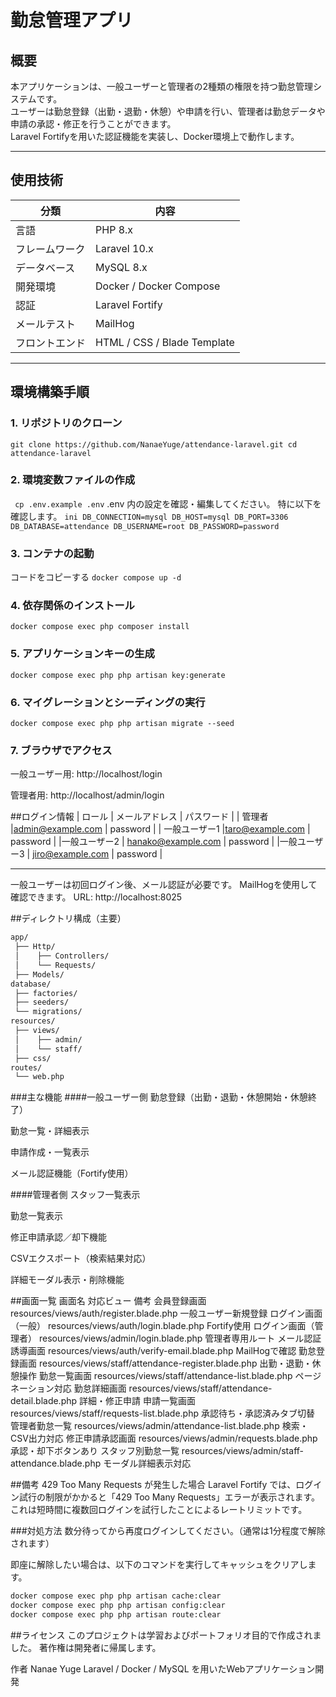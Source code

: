 # 勤怠管理アプリ

## 概要
本アプリケーションは、一般ユーザーと管理者の2種類の権限を持つ勤怠管理システムです。  
ユーザーは勤怠登録（出勤・退勤・休憩）や申請を行い、管理者は勤怠データや申請の承認・修正を行うことができます。  
Laravel Fortifyを用いた認証機能を実装し、Docker環境上で動作します。

---

## 使用技術

| 分類 | 内容 |
|------|------|
| 言語 | PHP 8.x |
| フレームワーク | Laravel 10.x |
| データベース | MySQL 8.x |
| 開発環境 | Docker / Docker Compose |
| 認証 | Laravel Fortify |
| メールテスト | MailHog |
| フロントエンド | HTML / CSS / Blade Template |

---

## 環境構築手順

### 1. リポジトリのクローン
`git clone https://github.com/NanaeYuge/attendance-laravel.git
cd attendance-laravel`

### 2. 環境変数ファイルの作成
`
cp .env.example .env`
.env 内の設定を確認・編集してください。
特に以下を確認します。
`ini
DB_CONNECTION=mysql
DB_HOST=mysql
DB_PORT=3306
DB_DATABASE=attendance
DB_USERNAME=root
DB_PASSWORD=password`

### 3. コンテナの起動
コードをコピーする
`docker compose up -d`

### 4. 依存関係のインストール

`docker compose exec php composer install`

### 5. アプリケーションキーの生成
`docker compose exec php php artisan key:generate`

### 6. マイグレーションとシーディングの実行
`docker compose exec php php artisan migrate --seed`
### 7. ブラウザでアクセス
一般ユーザー用: http://localhost/login

管理者用: http://localhost/admin/login


##ログイン情報
| ロール |	メールアドレス	| パスワード |
| 管理者	|admin@example.com	| password |
| 一般ユーザー1 |taro@example.com	| password |
|一般ユーザー2	| hanako@example.com |	password |
|一般ユーザー3	| jiro@example.com |	password |

---

一般ユーザーは初回ログイン後、メール認証が必要です。
MailHogを使用して確認できます。
URL: http://localhost:8025

##ディレクトリ構成（主要）
```bash
app/
 ├── Http/
 │    ├── Controllers/
 │    └── Requests/
 ├── Models/
database/
 ├── factories/
 ├── seeders/
 └── migrations/
resources/
 ├── views/
 │    ├── admin/
 │    └── staff/
 ├── css/
routes/
 └── web.php
```
###主な機能
####一般ユーザー側
勤怠登録（出勤・退勤・休憩開始・休憩終了）

勤怠一覧・詳細表示

申請作成・一覧表示

メール認証機能（Fortify使用）

####管理者側
スタッフ一覧表示

勤怠一覧表示

修正申請承認／却下機能

CSVエクスポート（検索結果対応）

詳細モーダル表示・削除機能

##画面一覧
画面名	対応ビュー	備考
会員登録画面	resources/views/auth/register.blade.php	一般ユーザー新規登録
ログイン画面（一般）	resources/views/auth/login.blade.php	Fortify使用
ログイン画面（管理者）	resources/views/admin/login.blade.php	管理者専用ルート
メール認証誘導画面	resources/views/auth/verify-email.blade.php	MailHogで確認
勤怠登録画面	resources/views/staff/attendance-register.blade.php	出勤・退勤・休憩操作
勤怠一覧画面	resources/views/staff/attendance-list.blade.php	ページネーション対応
勤怠詳細画面	resources/views/staff/attendance-detail.blade.php	詳細・修正申請
申請一覧画面	resources/views/staff/requests-list.blade.php	承認待ち・承認済みタブ切替
管理者勤怠一覧	resources/views/admin/attendance-list.blade.php	検索・CSV出力対応
修正申請承認画面	resources/views/admin/requests.blade.php	承認・却下ボタンあり
スタッフ別勤怠一覧	resources/views/admin/staff-attendance.blade.php	モーダル詳細表示対応

##備考
429 Too Many Requests が発生した場合
Laravel Fortify では、ログイン試行の制限がかかると「429 Too Many Requests」エラーが表示されます。
これは短時間に複数回ログインを試行したことによるレートリミットです。

###対処方法
数分待ってから再度ログインしてください。（通常は1分程度で解除されます）

即座に解除したい場合は、以下のコマンドを実行してキャッシュをクリアします。

```bash
docker compose exec php php artisan cache:clear
docker compose exec php php artisan config:clear
docker compose exec php php artisan route:clear
```

##ライセンス
このプロジェクトは学習およびポートフォリオ目的で作成されました。
著作権は開発者に帰属します。

作者
Nanae Yuge
Laravel / Docker / MySQL を用いたWebアプリケーション開発


